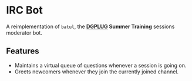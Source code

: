 # IRC Bot

A reimplementation of `batul`, the **[DGPLUG](http://foss.training/) Summer Training** sessions moderator bot.

## Features

- Maintains a virtual queue of questions whenever a session is going on.
- Greets newcomers whenever they join the currently joined channel.